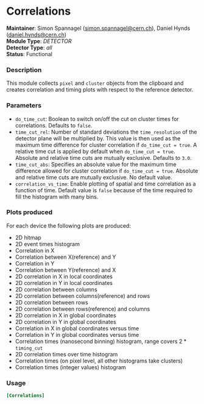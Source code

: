 # Correlations
**Maintainer**: Simon Spannagel (<simon.spannagel@cern.ch>), Daniel Hynds (<daniel.hynds@cern.ch>)  
**Module Type**: *DETECTOR*  
**Detector Type**: *all*  
**Status**: Functional

### Description
This module collects `pixel` and `cluster` objects from the clipboard and creates correlation and timing plots with respect to the reference detector.


### Parameters
* `do_time_cut`: Boolean to switch on/off the cut on cluster times for correlations. Defaults to `false`.
* `time_cut_rel`: Number of standard deviations the `time_resolution` of the detector plane will be multiplied by. This value is then used as the maximum time difference for cluster correlation if `do_time_cut = true`. A relative time cut is applied by default when `do_time_cut = true`. Absolute and relative time cuts are mutually exclusive. Defaults to `3.0`.
* `time_cut_abs`: Specifies an absolute value for the maximum time difference allowed for cluster correlation if `do_time_cut = true`. Absolute and relative time cuts are mutually exclusive. No default value.
* `correlation_vs_time`: Enable plotting of spatial and time correlation as a function of time. Default value is `false` because of the time required to fill the histogram with many bins.

### Plots produced
For each device the following plots are produced:

* 2D hitmap
* 2D event times histogram
* Correlation in X
* Correlation between X(reference) and Y
* Correlation in Y
* Correlation between Y(reference) and X
* 2D correlation in X in local coordinates
* 2D correlation in Y in local coordinates
* 2D correlation between columns
* 2D correlation between columns(reference) and rows
* 2D correlation between rows
* 2D correlation between rows(reference) and columns
* 2D correlation in X in global coordinates
* 2D correlation in Y in global coordinates
* Correlation in X in global coordinates versus time
* Correlation in Y in global coordinates versus time
* Correlation times (nanosecond binning) histogram, range covers 2 * `timing_cut`
* 2D correlation times over time histogram
* Correlation times (on pixel level, all other histograms take clusters)
* Correlation times (integer values) histogram

### Usage
```toml
[Correlations]
```
